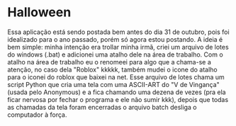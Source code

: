 # Halloween

Essa aplicação está sendo postada bem antes do dia 31 de outubro, pois foi idealizado para o ano passado, porém só agora estou postando.
A ideia é bem simple: minha intenção era trollar minha irmã, criei um arquivo de lotes do windows (.bat) e adicionei uma atalho dele na área de trabalho.
Com o atalho na área de trabalho eu o renomeei para algo que a chama-se a atenção, no caso dela "Roblox" kkkkk, também mudei o icone do atalho para o iconei do roblox que baixei na net. Esse arquivo de lotes chama um script Python que cria uma tela com uma ASCII-ART do "V de Vingança" (usada pelo Anonymous) e a fica chamando uma dezena de vezes (pra ela ficar nervosa por fechar o programa e ele não sumir kkk), depois que todas as chamadas da tela foram encerradas o arquivo batch desliga o computador à força.

